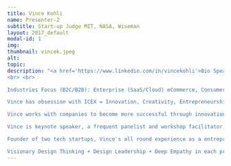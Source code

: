 ```yaml
---
title: Vince Kohli
name: Presenter-2
subtitle: Start-up Judge MIT, NASA, Wiseman
layout: 2017_default
modal-id: 1
img:
thumbnail: vincek.jpeg
alt:
topic: 
description: "<a href='https://www.linkedin.com/in/vincekohli'>Bio Speaker Source Presenter Portrait</a>
<br> <br> 

Industries Focus (B2C/B2B): Enterprise (SaaS/Cloud) eCommerce, Consumers - OnDemand - Marketplace, AR/VR, Mobile, IoT. FinTech, EdTech, HealthTech, BioTech, Medical Devices, ArtTech, AgroTech, Robotics. Artificial Intelligence - Big Data/Analytics - Connected Cars, Media. Blockchain, Bitcoin and Cryptocurrency.<br> <br> 

Vince has obsession with ICEX = Innovation, Creativity, Entrepreneurship, Problem Thinking and UI/UX research with 16+ years of experience in top-tier tech consulting and client focused functions @ Accenture. A strong breadth of business experience and deep understanding about the symbiosis between Corporate and Start Up environments operating models. He is passionate about design thinking, value creation innovation, startups, and future of machines.<br> <br> 

Vince works with companies to become more successful through innovation-driven entrepreneurship. From single entrepreneurs trying to launch new ventures all the way up to large multi-billion dollar corporations seeking to achieve their goals through entrepreneurship, intrapreneurship, and innovation. Also serves on the board of directors or advisers for a number of companies. He is a regularly featured speaker at management leadership programs on topics such as entrepreneurship, intrapreneurship, entrepreneurial marketing, technology innovation, creating sustainable and rapid profitable growth, business models strategies, and operational excellence.<br> <br> 

Vince is keynote speaker, a frequent panelist and workshop facilitator at a variety of forums that focus on leadership, global philanthropy, new product development, community involvement., and corporate startup innovation.<br> <br> 

Founder of two tech startups, Vince's all round experience as a entrepreneur, super angel investor, product executive and corporate strategist makes him a sought after mentor, panelist and judge at MIT, Google, UCSF, StartX, Stanford, Singularity, and IBM.<br> <br> 

Visionary Design Thinking + Design Leadership + Deep Empathy in each product definition."
---
```

